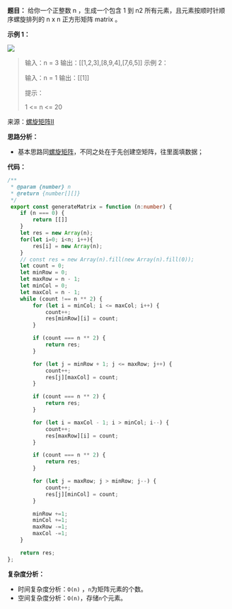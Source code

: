 **题目：** 给你一个正整数 n ，生成一个包含 1 到 n2 所有元素，且元素按顺时针顺序螺旋排列的 n x n 正方形矩阵 matrix 。

 

**示例 1：**

![](https://assets.leetcode.com/uploads/2020/11/13/spiraln.jpg)

> 输入：n = 3
> 输出：[[1,2,3],[8,9,4],[7,6,5]]
> 示例 2：
>
> 输入：n = 1
> 输出：[[1]]
>
>
> 提示：
>
> 1 <= n <= 20

来源：[螺旋矩阵II](https://leetcode-cn.com/problems/spiral-matrix-ii)

**思路分析：**

- 基本思路同[螺旋矩阵](https://leetcode-cn.com/problems/spiral-matrix/)，不同之处在于先创建空矩阵，往里面填数据；

**代码：**

```typescript
/**
 * @param {number} n
 * @return {number[][]}
 */
 export const generateMatrix = function (n:number) {
    if (n === 0) {
        return [[]]
    }
    let res = new Array(n);
    for(let i=0; i<n; i++){
        res[i] = new Array(n);
    }
    // const res = new Array(n).fill(new Array(n).fill(0));
    let count = 0;
    let minRow = 0;
    let maxRow = n - 1;
    let minCol = 0;
    let maxCol = n - 1;
    while (count !== n ** 2) {
        for (let i = minCol; i <= maxCol; i++) {
            count++;
            res[minRow][i] = count;
        }

        if (count === n ** 2) {
            return res;
        }

        for (let j = minRow + 1; j <= maxRow; j++) {
            count++;
            res[j][maxCol] = count;
        }

        if (count === n ** 2) {
            return res;
        }

        for (let i = maxCol - 1; i > minCol; i--) {
            count++;
            res[maxRow][i] = count;
        }

        if (count === n ** 2) {
            return res;
        }

        for (let j = maxRow; j > minRow; j--) {
            count++;
            res[j][minCol] = count;
        }

        minRow +=1;
        minCol +=1;
        maxRow -=1;
        maxCol -=1;
    }

    return res;
};
```



**复杂度分析：**

- 时间复杂度分析：`O(n)` ，`n`为矩阵元素的个数。
- 空间复杂度分析：`O(n)`，存储`n`个元素。